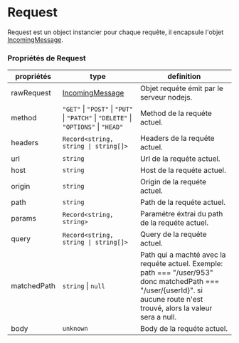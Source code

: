 # Request
Request est un object instancier pour chaque requête, il encapsule l'objet [IncomingMessage](https://nodejs.org/api/http.html#class-httpincomingmessage).

### Propriétés de Request
propriétés|type|definition
---|---|---
rawRequest|[IncomingMessage](https://nodejs.org/api/http.html#class-httpincomingmessage)|Objet requéte émit par le serveur nodejs.
method|`"GET"` \| `"POST"` \| `"PUT"` \| `"PATCH"` \| `"DELETE"` \| `"OPTIONS"` \| `"HEAD"`|Method de la requéte actuel.
headers|`Record<string, string \| string[]>`|Headers de la requéte actuel.
url|`string`|Url de la requéte actuel.
host|`string`|Host de la requéte actuel.
origin|`string`|Origin de la requéte actuel.
path|`string`|Path de la requéte actuel.
params|`Record<string, string>`|Paramétre éxtrai du path de la requéte actuel.
query|`Record<string, string \| string[]>`|Query de la requéte actuel.
matchedPath|`string` \| `null`|Path qui a machté avec la requéte actuel. Exemple: path === "/user/953" donc matchedPath === "/user/{userId}". si aucune route n'est trouvé, alors la valeur sera a null.
body|`unknown`|Body de la requéte actuel.